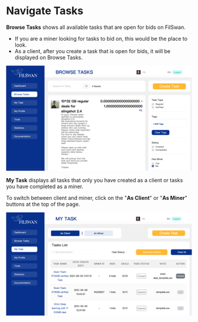 # Navigate Tasks

**Browse Tasks** shows all available tasks that are open for bids on FilSwan.

* If you are a miner looking for tasks to bid on, this would be the place to look.
* As a client, after you create a task that is open for bids, it will be displayed on Browse Tasks.

![Example of a task that is open for bids on Browse Tasks](<../../../.gitbook/assets/image (6) (1) (1).png>)

**My Task** displays all tasks that only you have created as a client or tasks you have completed as a miner.

To switch between client and miner, click on the "**As Client**" or "**As Miner**" buttons at the top of the page.

![Example of previous tasks created as a client](<../../../.gitbook/assets/image (7) (1).png>)

